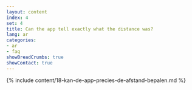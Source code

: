 ```yaml
---
layout: content
index: 4
set: 4
title: Can the app tell exactly what the distance was?
lang: ar
categories:
- ar
- faq
showBreadCrumbs: true
showContact: true
---
```

{% include content/18-kan-de-app-precies-de-afstand-bepalen.md %}
